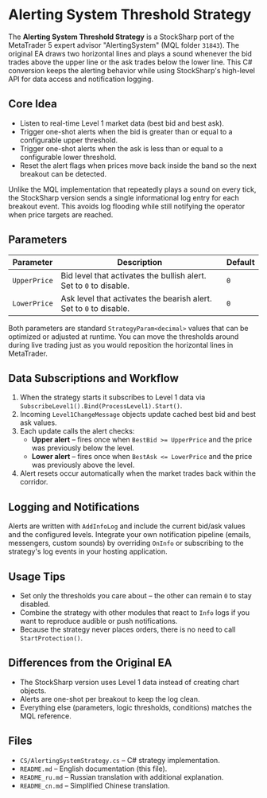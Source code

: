 # Alerting System Threshold Strategy

The **Alerting System Threshold Strategy** is a StockSharp port of the MetaTrader 5 expert advisor "AlertingSystem" (MQL folder `31843`). The original EA draws two horizontal lines and plays a sound whenever the bid trades above the upper line or the ask trades below the lower line. This C# conversion keeps the alerting behavior while using StockSharp's high-level API for data access and notification logging.

## Core Idea

* Listen to real-time Level 1 market data (best bid and best ask).
* Trigger one-shot alerts when the bid is greater than or equal to a configurable upper threshold.
* Trigger one-shot alerts when the ask is less than or equal to a configurable lower threshold.
* Reset the alert flags when prices move back inside the band so the next breakout can be detected.

Unlike the MQL implementation that repeatedly plays a sound on every tick, the StockSharp version sends a single informational log entry for each breakout event. This avoids log flooding while still notifying the operator when price targets are reached.

## Parameters

| Parameter | Description | Default |
|-----------|-------------|---------|
| `UpperPrice` | Bid level that activates the bullish alert. Set to `0` to disable. | `0` |
| `LowerPrice` | Ask level that activates the bearish alert. Set to `0` to disable. | `0` |

Both parameters are standard `StrategyParam<decimal>` values that can be optimized or adjusted at runtime. You can move the thresholds around during live trading just as you would reposition the horizontal lines in MetaTrader.

## Data Subscriptions and Workflow

1. When the strategy starts it subscribes to Level 1 data via `SubscribeLevel1().Bind(ProcessLevel1).Start()`.
2. Incoming `Level1ChangeMessage` objects update cached best bid and best ask values.
3. Each update calls the alert checks:
   * **Upper alert** – fires once when `BestBid >= UpperPrice` and the price was previously below the level.
   * **Lower alert** – fires once when `BestAsk <= LowerPrice` and the price was previously above the level.
4. Alert resets occur automatically when the market trades back within the corridor.

## Logging and Notifications

Alerts are written with `AddInfoLog` and include the current bid/ask values and the configured levels. Integrate your own notification pipeline (emails, messengers, custom sounds) by overriding `OnInfo` or subscribing to the strategy's log events in your hosting application.

## Usage Tips

* Set only the thresholds you care about – the other can remain `0` to stay disabled.
* Combine the strategy with other modules that react to `Info` logs if you want to reproduce audible or push notifications.
* Because the strategy never places orders, there is no need to call `StartProtection()`.

## Differences from the Original EA

* The StockSharp version uses Level 1 data instead of creating chart objects.
* Alerts are one-shot per breakout to keep the log clean.
* Everything else (parameters, logic thresholds, conditions) matches the MQL reference.

## Files

* `CS/AlertingSystemStrategy.cs` – C# strategy implementation.
* `README.md` – English documentation (this file).
* `README_ru.md` – Russian translation with additional explanation.
* `README_cn.md` – Simplified Chinese translation.
